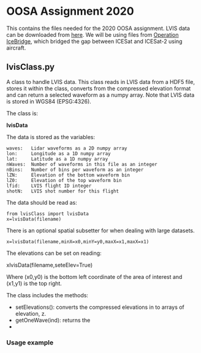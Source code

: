# OOSA Assignment 2020

This contains the files needed for the 2020 OOSA assignment. LVIS data can be downloaded from [here](https://lvis.gsfc.nasa.gov/Data/Data_Download.html).  We will be using files from [Operation IceBridge](https://www.nasa.gov/mission_pages/icebridge/index.html), which bridged the gap between ICESat and ICESat-2 using aircraft.


## lvisClass.py

A class to handle LVIS data. This class reads in LVIS data from a HDF5 file, stores it within the class, converts from the compressed elevation format and can return a selected waveform as a numpy array. Note that LVIS data is stored in WGS84 (EPSG:4326).

The class is:

**lvisData**

The data is stored as the variables:

    waves:   Lidar waveforms as a 2D numpy array
    lon:     Longitude as a 1D numpy array
    lat:     Latitude as a 1D numpy array
    nWaves:  Number of waveforms in this file as an integer
    nBins:   Number of bins per waveform as an integer
    lZN:     Elevation of the bottom waveform bin
    lZ0:     Elevation of the top waveform bin
    lfid:    LVIS flight ID integer
    shotN:   LVIS shot number for this flight


The data should be read as:

    from lvisClass import lvisData
    x=lvisData(filename)


There is an optional spatial subsetter for when dealing with large datasets.

    x=lvisData(filename,minX=x0,minY=y0,maxX=x1,maxX=x1)

The elevations can be set on reading:

   xlvisData(filename,seteElev=True)



Where (x0,y0) is the bottom left coordinate of the area of interest and (x1,y1) is the top right.


The class includes the methods:

* setElevations(): converts the compressed elevations in to arrays of elevation, z.
* getOneWave(ind): returns the 
* 

### Usage example

